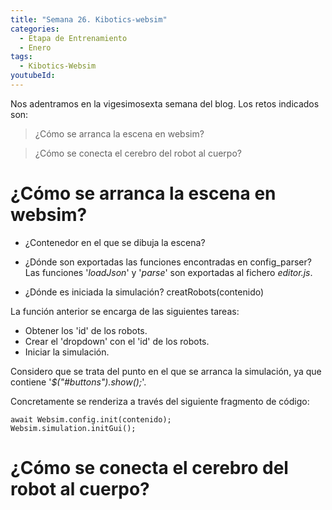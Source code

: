 ```yaml
---
title: "Semana 26. Kibotics-websim"
categories:
  - Etapa de Entrenamiento
  - Enero
tags:
  - Kibotics-Websim
youtubeId: 
---
```


Nos adentramos en la vigesimosexta semana del blog. Los retos indicados son:

> ¿Cómo se arranca la escena en websim?

> ¿Cómo se conecta el cerebro del robot al cuerpo?

# ¿Cómo se arranca la escena en websim?

* ¿Contenedor en el que se dibuja la escena?

    <div id="myIFrame">
    </div>

* ¿Dónde son exportadas las funciones encontradas en config_parser? Las funciones '*loadJson*' y '*parse*' son exportadas al fichero *editor.js*.

* ¿Dónde es iniciada la simulación? creatRobots(contenido)

La función anterior se encarga de las siguientes tareas:

- Obtener los 'id' de los robots.
- Crear el 'dropdown' con el 'id' de los robots.
- Iniciar la simulación. 

Considero que se trata del punto en el que se arranca la simulación, ya que contiene '*$("#buttons").show();*'. 

Concretamente se renderiza a través del siguiente fragmento de código:


    await Websim.config.init(contenido);
    Websim.simulation.initGui();



# ¿Cómo se conecta el cerebro del robot al cuerpo?
